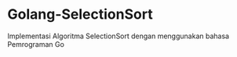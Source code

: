 # Golang-SelectionSort
Implementasi Algoritma SelectionSort dengan menggunakan bahasa Pemrograman Go
